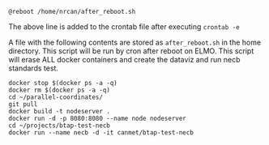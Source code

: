 ````shell
@reboot /home/nrcan/after_reboot.sh
````
The above line is added to the crontab file after executing `crontab -e` 

A file with the following contents are stored as `after_reboot.sh` in the home directory. 
This script will be run by cron after reboot on ELMO. This script will erase ALL docker containers and create the dataviz and run necb standards test.

````shell
docker stop $(docker ps -a -q)
docker rm $(docker ps -a -q)
cd ~/parallel-coordinates/
git pull
docker build -t nodeserver .
docker run -d -p 8080:8080 --name node nodeserver
cd ~/projects/btap-test-necb
docker run --name necb -d -it canmet/btap-test-necb
````
